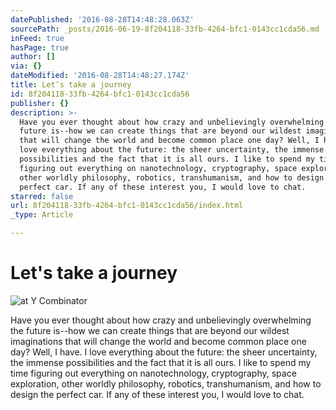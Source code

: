 ```yaml
---
datePublished: '2016-08-28T14:48:28.063Z'
sourcePath: _posts/2016-06-19-8f204118-33fb-4264-bfc1-0143cc1cda56.md
inFeed: true
hasPage: true
author: []
via: {}
dateModified: '2016-08-28T14:48:27.174Z'
title: Let’s take a journey
id: 8f204118-33fb-4264-bfc1-0143cc1cda56
publisher: {}
description: >-
  Have you ever thought about how crazy and unbelievingly overwhelming the
  future is--how we can create things that are beyond our wildest imaginations
  that will change the world and become common place one day? Well, I have. I
  love everything about the future: the sheer uncertainty, the immense
  possibilities and the fact that it is all ours. I like to spend my time
  figuring out everything on nanotechnology, cryptography, space exploration,
  other worldly philosophy, robotics, transhumanism, and how to design the
  perfect car. If any of these interest you, I would love to chat.
starred: false
url: 8f204118-33fb-4264-bfc1-0143cc1cda56/index.html
_type: Article

---
```

# Let's take a journey
![at Y Combinator](https://the-grid-user-content.s3-us-west-2.amazonaws.com/cbb73717-074c-4185-9473-5bf678010051.jpg)

Have you ever thought about how crazy and unbelievingly overwhelming the future is--how we can create things that are beyond our wildest imaginations that will change the world and become common place one day? Well, I have. I love everything about the future: the sheer uncertainty, the immense possibilities and the fact that it is all ours. I like to spend my time figuring out everything on nanotechnology, cryptography, space exploration, other worldly philosophy, robotics, transhumanism, and how to design the perfect car. If any of these interest you, I would love to chat.